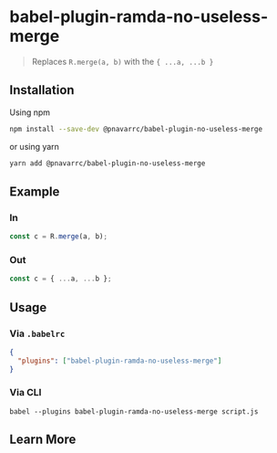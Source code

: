 # babel-plugin-ramda-no-useless-merge

> Replaces `R.merge(a, b)` with the `{ ...a, ...b }`

## Installation

Using npm

```sh
npm install --save-dev @pnavarrc/babel-plugin-no-useless-merge
```

or using yarn

```sh
yarn add @pnavarrc/babel-plugin-no-useless-merge
```

## Example

### In

```js
const c = R.merge(a, b);
```

### Out

```js
const c = { ...a, ...b };
```

## Usage

### Via `.babelrc`

```json
{
  "plugins": ["babel-plugin-ramda-no-useless-merge"]
}
```

### Via CLI

```shell
babel --plugins babel-plugin-ramda-no-useless-merge script.js
```

## Learn More
